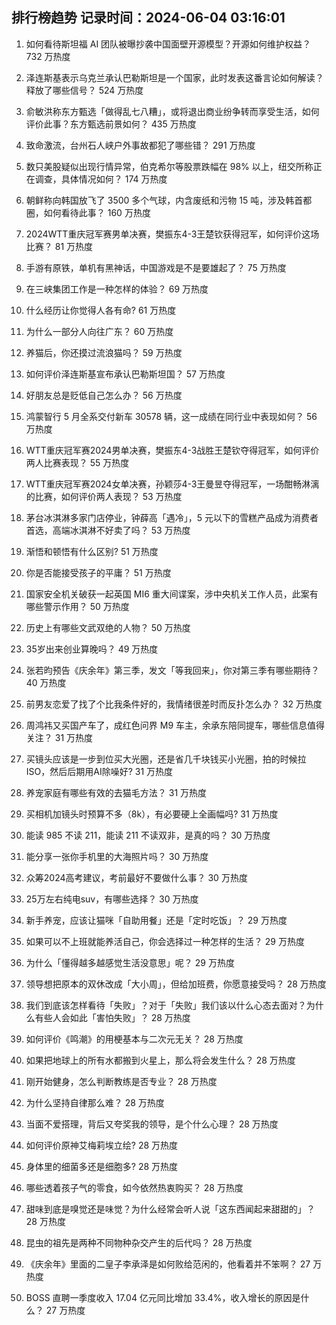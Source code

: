 
## 排行榜趋势 记录时间：2024-06-04 03:16:01
  
  1. 如何看待斯坦福 AI 团队被曝抄袭中国面壁开源模型？开源如何维护权益？ 732 万热度
    
  2. 泽连斯基表示乌克兰承认巴勒斯坦是一个国家，此时发表这番言论如何解读？释放了哪些信号？ 524 万热度
    
  3. 俞敏洪称东方甄选「做得乱七八糟」，或将退出商业纷争转而享受生活，如何评价此事？东方甄选前景如何？ 435 万热度
    
  4. 致命激流，台州石人峡户外事故都犯了哪些错？ 291 万热度
    
  5. 数只美股疑似出现行情异常，伯克希尔等股票跌幅在 98% 以上，纽交所称正在调查，具体情况如何？ 174 万热度
    
  6. 朝鲜称向韩国放飞了 3500 多个气球，内含废纸和污物 15 吨，涉及韩首都圈，如何看待此事？ 160 万热度
    
  7. 2024WTT重庆冠军赛男单决赛，樊振东4-3王楚钦获得冠军，如何评价这场比赛？ 81 万热度
    
  8. 手游有原铁，单机有黑神话，中国游戏是不是要雄起了？ 75 万热度
    
  9. 在三峡集团工作是一种怎样的体验？ 69 万热度
    
  10. 什么经历让你觉得人各有命? 61 万热度
    
  11. 为什么一部分人向往广东？ 60 万热度
    
  12. 养猫后，你还摸过流浪猫吗？ 59 万热度
    
  13. 如何评价泽连斯基宣布承认巴勒斯坦国？ 57 万热度
    
  14. 好朋友总是贬低自己怎么办？ 56 万热度
    
  15. 鸿蒙智行 5 月全系交付新车 30578 辆，这一成绩在同行业中表现如何？ 56 万热度
    
  16. WTT重庆冠军赛2024男单决赛，樊振东4-3战胜王楚钦夺得冠军，如何评价两人比赛表现？ 55 万热度
    
  17. WTT重庆冠军赛2024女单决赛，孙颖莎4-3王曼昱夺得冠军，一场酣畅淋漓的比赛，如何评价两人表现？ 53 万热度
    
  18. 茅台冰淇淋多家门店停业，钟薛高「遇冷」，5 元以下的雪糕产品成为消费者首选，高端冰淇淋不好卖了吗？ 53 万热度
    
  19. 渐悟和顿悟有什么区别? 51 万热度
    
  20. 你是否能接受孩子的平庸？ 51 万热度
    
  21. 国家安全机关破获一起英国 MI6 重大间谍案，涉中央机关工作人员，此案有哪些警示作用？ 50 万热度
    
  22. 历史上有哪些文武双绝的人物？ 50 万热度
    
  23. 35岁出来创业算晚吗？ 49 万热度
    
  24. 张若昀预告《庆余年》第三季，发文「等我回来」，你对第三季有哪些期待？ 40 万热度
    
  25. 前男友恋爱了找了个比我条件好的，我情绪很差时而反扑怎么办？ 32 万热度
    
  26. 周鸿祎又买国产车了，成红色问界 M9 车主，余承东陪同提车，哪些信息值得关注？ 31 万热度
    
  27. 买镜头应该是一步到位买大光圈，还是省几千块钱买小光圈，拍的时候拉ISO，然后后期用AI除噪好? 31 万热度
    
  28. 养宠家庭有哪些有效的去猫毛方法？ 31 万热度
    
  29. 买相机加镜头时预算不多（8k），有必要硬上全画幅吗? 31 万热度
    
  30. 能读 985 不读 211，能读 211 不读双非，是真的吗？ 30 万热度
    
  31. 能分享一张你手机里的大海照片吗？ 30 万热度
    
  32. 众筹2024高考建议，考前最好不要做什么事？ 30 万热度
    
  33. 25万左右纯电suv，有哪些选择？ 30 万热度
    
  34. 新手养宠，应该让猫咪「自助用餐」还是「定时吃饭」？ 29 万热度
    
  35. 如果可以不上班就能养活自己，你会选择过一种怎样的生活？ 29 万热度
    
  36. 为什么「懂得越多越感觉生活没意思」呢？ 29 万热度
    
  37. 领导想把原本的双休改成「大小周」，但给加班费，你愿意接受吗？ 28 万热度
    
  38. 我们到底该怎样看待「失败」？对于「失败」我们该以什么心态去面对？为什么有些人会如此「害怕失败」？ 28 万热度
    
  39. 如何评价《鸣潮》的用梗基本与二次元无关？ 28 万热度
    
  40. 如果把地球上的所有水都搬到火星上，那么将会发生什么？ 28 万热度
    
  41. 刚开始健身，怎么判断教练是否专业？ 28 万热度
    
  42. 为什么坚持自律那么难？ 28 万热度
    
  43. 当面不爱搭理，背后又夸奖我的领导，是个什么心理？ 28 万热度
    
  44. 如何评价原神艾梅莉埃立绘? 28 万热度
    
  45. 身体里的细菌多还是细胞多? 28 万热度
    
  46. 哪些透着孩子气的零食，如今依然热衷购买？ 28 万热度
    
  47. 甜味到底是嗅觉还是味觉？为什么经常会听人说「这东西闻起来甜甜的」？ 28 万热度
    
  48. 昆虫的祖先是两种不同物种杂交产生的后代吗？ 28 万热度
    
  49. 《庆余年》里面的二皇子李承泽是如何败给范闲的，他看着并不笨啊？ 27 万热度
    
  50. BOSS 直聘一季度收入 17.04 亿元同比增加 33.4%，收入增长的原因是什么？ 27 万热度
    